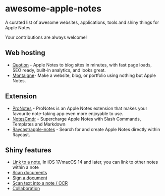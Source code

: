 # awesome-apple-notes

A curated list of awesome websites, applications, tools and shiny things for Apple Notes.

Your contributions are always welcome!

## Web hosting

- [Quotion](https://quotion.co/) - Apple Notes to blog sites in minutes, with fast page loads, SEO ready, built-in analytics, and looks great.
- [Montaigne](https://montaigne.io/)- Make a website, blog, or portfolio using nothing but Apple Notes.

## Extension

- [ProNotes](https://www.pronotes.app) - ProNotes is an Apple Notes extension that makes your favourite note-taking app even more enjoyable to use.
- [NotesCmdr](https://smallest.app/notescmdr/) - Supercharge Apple Notes with Slash Commands, Templates and Markdown
- [Raycast/apple-notes](https://www.raycast.com/raycast/apple-notes) - Search for and create Apple Notes directly within Raycast.

## Shiny features

- [Link to a note](https://support.apple.com/en-us/118442#:~:text=to%20your%20notes.-,Link%20to%20a%20note,-In%20iOS%2017), In iOS 17/macOS 14 and later, you can link to other notes within a note
- [Scan documents](https://support.apple.com/en-us/108963#:~:text=iPhone%20or%20iPad.-,Scan%20a%20document,-Open%20Notes%20and)
- [Sign a document](https://support.apple.com/en-us/108963#:~:text=your%20Mac.-,Sign%20a%20document,-Open%20Notes%2C%20then)
- [Scan text into a note / OCR](https://support.apple.com/guide/iphone/scan-text-and-documents-iph653f28965/ios)
- [Collaboration](https://support.apple.com/guide/iphone/share-and-collaborate-iphe4d04f674/ios)
